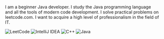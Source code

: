 I am a beginner Java developer. I study the Java programming language and all the tools of modern code development. I solve practical problems on leetcode.com. I want to acquire a high level of professionalism in the field of IT.

![LeetCode](https://img.shields.io/badge/LeetCode-000000?style=for-the-badge&logo=LeetCode&logoColor=#d16c06)
![IntelliJ IDEA](https://img.shields.io/badge/IntelliJIDEA-000000.svg?style=for-the-badge&logo=intellij-idea&logoColor=white)
![C++](https://img.shields.io/badge/c++-%2300599C.svg?style=for-the-badge&logo=c%2B%2B&logoColor=white)
![Java](https://img.shields.io/badge/java-%23ED8B00.svg?style=for-the-badge&logo=java&logoColor=white)
